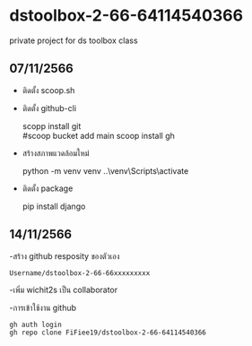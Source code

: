 # dstoolbox-2-66-64114540366
private project for ds toolbox class

## 07/11/2566

- ติดตั้ง scoop.sh

- ติดตั้ง github-cli

    scopp install git   
    #scoop bucket add main
    scoop install gh

- สร้างสภาพแวดล้อมใหม่

    python -m venv venv
    ..\venv\Scripts\activate

- ติดตั้ง package

    pip install django
    
## 14/11/2566
-สร้าง github resposity ของตัวเอง

    Username/dstoolbox-2-66-66xxxxxxxxx

-เพิ่ม wichit2s เป็น collaborator

-การเข้าใช้งาน github

    gh auth login
    gh repo clone FiFiee19/dstoolbox-2-66-64114540366
